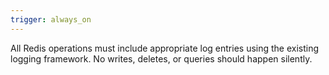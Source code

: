 ```yaml
---
trigger: always_on
---
```


All Redis operations must include appropriate log entries using the existing logging framework. No writes, deletes, or queries should happen silently.
